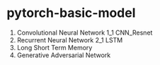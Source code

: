 # pytorch-basic-model

1. Convolutional Neural Network
  1_1 CNN_Resnet
2. Recurrent Neural Network
  2_1 LSTM
3. Long Short Term Memory
4. Generative Adversarial Network
